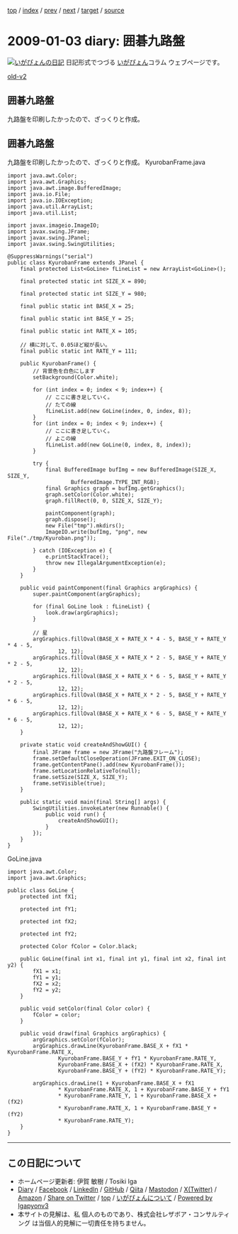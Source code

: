 [top](../index.html) 
 / [index](index.html) 
 / [prev](../2008/ig081228.html) 
 / [next](ig090104.html) 
 / [target](https://www.igapyon.jp/igapyon/diary/2009/ig090103.html) 
 / [source](https://github.com/igapyon/diary/blob/master/2009/ig090103.src.md) 

2009-01-03 diary: 囲碁九路盤
=====================================================================================================
[![いがぴょんの日記](https://www.igapyon.jp/igapyon/diary/images/iga202308_64.jpg "いがぴょん")](https://www.igapyon.jp/igapyon/diary/memo/memoigapyon.html) 日記形式でつづる [いがぴょん](https://www.igapyon.jp/igapyon/diary/memo/memoigapyon.html)コラム ウェブページです。

[old-v2](ig090103-orig.html)

## 囲碁九路盤

九路盤を印刷したかったので、ざっくりと作成。


## 囲碁九路盤

九路盤を印刷したかったので、ざっくりと作成。
KyurobanFrame.java

      
```
import java.awt.Color;
import java.awt.Graphics;
import java.awt.image.BufferedImage;
import java.io.File;
import java.io.IOException;
import java.util.ArrayList;
import java.util.List;

import javax.imageio.ImageIO;
import javax.swing.JFrame;
import javax.swing.JPanel;
import javax.swing.SwingUtilities;

@SuppressWarnings("serial")
public class KyurobanFrame extends JPanel {
    final protected List<GoLine> fLineList = new ArrayList<GoLine>();

    final protected static int SIZE_X = 890;

    final protected static int SIZE_Y = 980;

    final public static int BASE_X = 25;

    final public static int BASE_Y = 25;

    final public static int RATE_X = 105;

    // 横に対して、0.05ほど縦が長い。
    final public static int RATE_Y = 111;

    public KyurobanFrame() {
        // 背景色を白色にします
        setBackground(Color.white);

        for (int index = 0; index < 9; index++) {
            // ここに書き足していく。
            // たての線
            fLineList.add(new GoLine(index, 0, index, 8));
        }
        for (int index = 0; index < 9; index++) {
            // ここに書き足していく。
            // よこの線
            fLineList.add(new GoLine(0, index, 8, index));
        }

        try {
            final BufferedImage bufImg = new BufferedImage(SIZE_X, SIZE_Y,
                    BufferedImage.TYPE_INT_RGB);
            final Graphics graph = bufImg.getGraphics();
            graph.setColor(Color.white);
            graph.fillRect(0, 0, SIZE_X, SIZE_Y);

            paintComponent(graph);
            graph.dispose();
            new File("tmp").mkdirs();
            ImageIO.write(bufImg, "png", new File("./tmp/Kyuroban.png"));

        } catch (IOException e) {
            e.printStackTrace();
            throw new IllegalArgumentException(e);
        }
    }

    public void paintComponent(final Graphics argGraphics) {
        super.paintComponent(argGraphics);

        for (final GoLine look : fLineList) {
            look.draw(argGraphics);
        }

        // 星
        argGraphics.fillOval(BASE_X + RATE_X * 4 - 5, BASE_Y + RATE_Y * 4 - 5,
                12, 12);
        argGraphics.fillOval(BASE_X + RATE_X * 2 - 5, BASE_Y + RATE_Y * 2 - 5,
                12, 12);
        argGraphics.fillOval(BASE_X + RATE_X * 6 - 5, BASE_Y + RATE_Y * 2 - 5,
                12, 12);
        argGraphics.fillOval(BASE_X + RATE_X * 2 - 5, BASE_Y + RATE_Y * 6 - 5,
                12, 12);
        argGraphics.fillOval(BASE_X + RATE_X * 6 - 5, BASE_Y + RATE_Y * 6 - 5,
                12, 12);
    }

    private static void createAndShowGUI() {
        final JFrame frame = new JFrame("九路盤フレーム");
        frame.setDefaultCloseOperation(JFrame.EXIT_ON_CLOSE);
        frame.getContentPane().add(new KyurobanFrame());
        frame.setLocationRelativeTo(null);
        frame.setSize(SIZE_X, SIZE_Y);
        frame.setVisible(true);
    }

    public static void main(final String[] args) {
        SwingUtilities.invokeLater(new Runnable() {
            public void run() {
                createAndShowGUI();
            }
        });
    }
}
```

      
GoLine.java

      
```
import java.awt.Color;
import java.awt.Graphics;

public class GoLine {
    protected int fX1;

    protected int fY1;

    protected int fX2;

    protected int fY2;

    protected Color fColor = Color.black;

    public GoLine(final int x1, final int y1, final int x2, final int y2) {
        fX1 = x1;
        fY1 = y1;
        fX2 = x2;
        fY2 = y2;
    }

    public void setColor(final Color color) {
        fColor = color;
    }

    public void draw(final Graphics argGraphics) {
        argGraphics.setColor(fColor);
        argGraphics.drawLine(KyurobanFrame.BASE_X + fX1 * KyurobanFrame.RATE_X,
                KyurobanFrame.BASE_Y + fY1 * KyurobanFrame.RATE_Y,
                KyurobanFrame.BASE_X + (fX2) * KyurobanFrame.RATE_X,
                KyurobanFrame.BASE_Y + (fY2) * KyurobanFrame.RATE_Y);

        argGraphics.drawLine(1 + KyurobanFrame.BASE_X + fX1
                * KyurobanFrame.RATE_X, 1 + KyurobanFrame.BASE_Y + fY1
                * KyurobanFrame.RATE_Y, 1 + KyurobanFrame.BASE_X + (fX2)
                * KyurobanFrame.RATE_X, 1 + KyurobanFrame.BASE_Y + (fY2)
                * KyurobanFrame.RATE_Y);
    }
}
```


----------------------------------------------------------------------------------------------------

## この日記について

* ホームページ更新者: 伊賀 敏樹 / Tosiki Iga
* [Diary](https://www.igapyon.jp/igapyon/diary/) / [Facebook](https://www.facebook.com/igapyon) / [LinkedIn](https://www.linkedin.com/in/toshikiiga) / [GitHub](https://github.com/igapyon) / [Qiita](https://qiita.com/igapyon) / [Mastodon](https://social.vivaldi.net/@igapyon) / [X(Twitter)](https://twitter.com/ToshikiIga) / [Amazon](https://www.amazon.co.jp/%E4%BC%8A%E8%B3%80-%E6%95%8F%E6%A8%B9/e/B004LTQWCQ) / 
[Share on Twitter](https://twitter.com/intent/tweet?hashtags=igapyon%2Cdiary%2C%E3%81%84%E3%81%8C%E3%81%B4%E3%82%87%E3%82%93&text=%E5%9B%B2%E7%A2%81%E4%B9%9D%E8%B7%AF%E7%9B%A4&url=https%3A%2F%2Fwww.igapyon.jp%2Figapyon%2Fdiary%2F2009%2Fig090103.html) / [top](../index.html) / [いがぴょんについて](https://www.igapyon.jp/igapyon/diary/memo/memoigapyon.html) / [Powered by Igapyonv3](https://github.com/igapyon/igapyonv3)
* 本サイトの見解は、私 個人のものであり、株式会社レザボア・コンサルティング は当個人的見解に一切責任を持ちません。 

